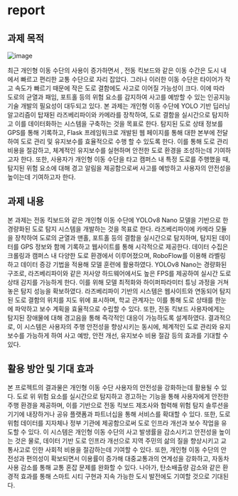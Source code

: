 # report

## 과제 목적
![image](https://github.com/user-attachments/assets/85819654-41d0-475c-b42f-190ede6b4ed5)

최근 개인형 이동 수단의 사용이 증가하면서 , 전동 킥보드와 같은 이동 수간은 도시 내에서 빠르고 편리한 교통 수단으로 자리 잡았다. 그러나 이러한 이동 수단은 타이어가 작고 속도가 빠르기 때문에 작은 도로 결함에도 사고로 이어질 가능성이 크다. 이에 따라 도로의 균열과 패임, 포트홀 등의 위험 요소를 감지하여 사고를 예방할 수 있는 인공지능 기술 개발의 필요성이 대두되고 있다. 본 과제는 개인형 이동 수단에 YOLO 기반 딥러닝 알고리즘이 탑재된 라즈베리파이와 카메라를 장착하여, 도로 결함을 실시간으로 탐지하고 이를 데이터화하는 시스템을 구축하는 것을 목표로 한다. 탐지된 도로 상태 정보를 GPS를 통해 기록하고, Flask 프레임워크로 개발된 웹 페이지를 통해 대한 본부에 전달하여 도로 관리 및 유지보수를 효율적으로 수행 할 수 있도록 한다. 이를 통해 도로 관리 비용을 절감하고, 체계적인 유지보수를 실현하며 안전한 도로 환경을 조성하는데 기여하고자 한다. 또한, 사용자가 개인형 이동 수단을 타고 캠퍼스 내 특정 도로를 주행했을 때, 탐지된 위험 요소에 대해 경고 알림을 제공함으로써 사고를 예방하고 사용자의 안전성을 높이는데 기여하고자 한다.


## 과제 내용
본 과제는 전동 킥보드와 같은 개인형 이동 수단에 YOLOv8 Nano 모델을 기반으로 한 경량화된 도로 탐지 시스템을 개발하는 것을 목표로 한다. 라즈베리파이에 카메라 모듈을 장착하여 도로의 균열과 맨홀, 포트홀 등의 결함을 실시간으로 탐지하며, 탐지된 데이터를 GPS 정보와 함께 기록하고 웹사이트를 통해 시각적으로 제공한다. 데이터 수집은 크롤링과 캠퍼스 내 다양한 도로 환경에서 이루어졌으며, RoboFlow를 이용해 라벨링하고 데이터 증강 기법을 적용해 모델 훈련에 활용하였다. YOLOv8 Nano는 경량화된 구조로, 라즈베리파이와 같은 저사양 하드웨어에서도 높은 FPS를 제공하여 실시간 도로 상태 감지를 가능하게 한다. 이를 위해 모델 최적화와 하이퍼파라미터 튜닝 과정을 거쳐 놓은 탐지 성능을 확보하였다. 라즈베리파이 기반의 시스템은 웹사이트와 연동되어 탐지된 도로 결함의 위치를 지도 위에 표시하며, 학교 관계자는 이를 통해 도로 상태를 한눈에 파악하고 보수 계획을 효율적으로 수립할 수 있다. 또한, 전동 킥보드 사용자에게는 탐지된 장애물에 대해 경고음을 통해 즉각적인 대응이 가능하도록 설계하였다. 결과적으로, 이 시스템은 사용자의 주행 안전성을 향상시키는 동시에, 체계적인 도로 관리와 유지보수를 가능하게 하여 사고 예방, 안전 개선, 유지보수 비용 절감 등의 효과를 기대할 수 있다.


## 활용 방안 및 기대 효과
본 프로젝트의 결과물은 개인형 이동 수단 사용자의 안전성을 강화하는데 활용될 수 있다. 도로 위 위험 요소를 실시간으로 탐지하고 경고하는 기능을 통해 사용자에게 안전한 주행 환경을 제공하며, 이를 기반으로 전동 킥보드 제조사와 협력해 위험 탐지 솔루션을 기기에 내장하거나 공유 플랫폼과 파트너십을 통해 서비스를 확대할 수 있다. 또한, 도로 위험 데이터를 지자체나 정부 기관에 제공함으로써 도로 인프라 개선과 보수 작업을 유도할 수 있다. 이 시스템은 개인형 이동 수단의 사고 발생률을 감소시키고 안전성을 높이는 것은 물로, 데이터 기반 도로 인프라 개선으로 지역 주민의 삶의 질을 향상시키고 교통사고로 인한 사회적 비용을 절감하는데 기여할 수 있다. 또한, 개인형 이동 수단의 안전성과 편의성이 확보되면서 이용률이 증가해 대중교통과의 연계성을 강화하고, 자동차 사용 감소를 통해 교통 혼잡 문제를 완화할 수 있다. 나아가, 탄소배출량 감소와 같은 환경적 효과를 통해 스마트 시티 구현과 지속 가능한 도시 발전에도 기여할 것으로 기대된다.


